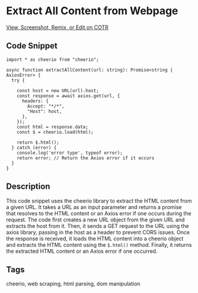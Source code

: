 # Extract All Content from Webpage

[View, Screenshot, Remix, or Edit on COTR](https://cotr.dev/snippet/355)

## Code Snippet
```
import * as cheerio from "cheerio";

async function extractAllContent(url: string): Promise<string | AxiosError> {
  try {

    const host = new URL(url).host;
    const response = await axios.get(url, {
      headers: {
        Accept: "*/*",
        "Host": host,
      },
    });
    const html = response.data;
    const $ = cheerio.load(html);

    return $.html();
  } catch (error) {
    console.log('error type', typeof error);
    return error; // Return the Axios error if it occurs
  }
}
```

## Description
This code snippet uses the cheerio library to extract the HTML content from a given URL.
It takes a URL as an input parameter and returns a promise that resolves to the HTML content or an Axios error if one occurs during the request.
The code first creates a new URL object from the given URL and extracts the host from it.
Then, it sends a GET request to the URL using the axios library, passing in the host as a header to prevent CORS issues.
Once the response is received, it loads the HTML content into a cheerio object and extracts the HTML content using the `$.html()` method.
Finally, it returns the extracted HTML content or an Axios error if one occurred.

## Tags
cheerio, web scraping, html parsing, dom manipulation
